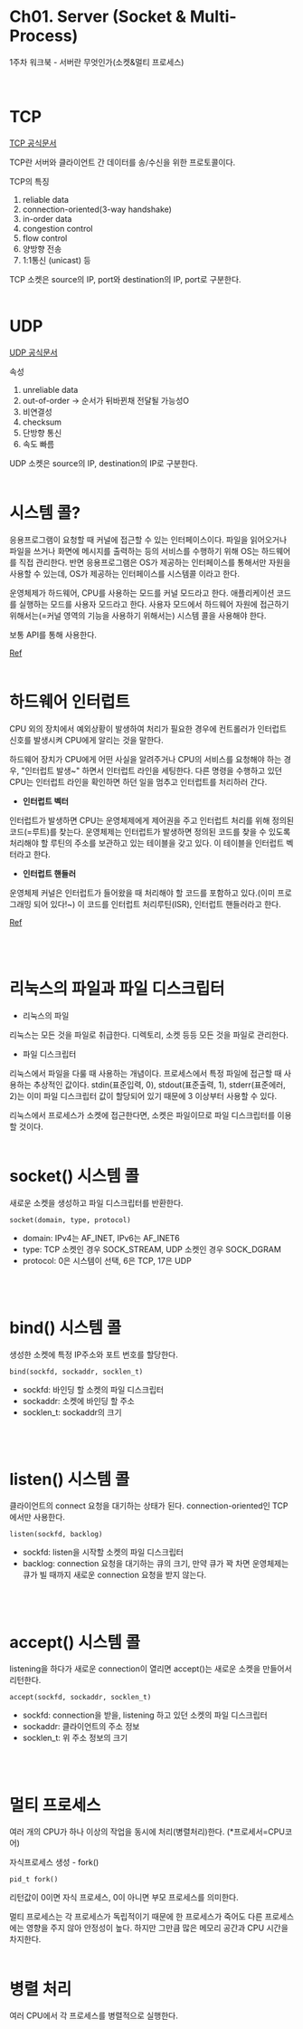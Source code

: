 # Ch01. Server (Socket & Multi-Process)
1주차 워크북 - 서버란 무엇인가(소켓&멀티 프로세스)

<br>

# TCP
[TCP 공식문서](https://www.rfc-editor.org/rfc/rfc793)

TCP란 서버와 클라이언트 간 데이터를 송/수신을 위한 프로토콜이다. 
    
TCP의 특징
1. reliable data
2. connection-oriented(3-way handshake)
3. in-order data
4. congestion control
5. flow control
6. 양방향 전송
7. 1:1통신 (unicast) 등

TCP 소켓은 source의 IP, port와 destination의 IP, port로 구분한다.
<br>
<br>    

# UDP

[UDP 공식문서](https://www.rfc-editor.org/rfc/rfc768.txt)
     
속성
1. unreliable data
2. out-of-order → 순서가 뒤바뀐채 전달될 가능성O
3. 비연결성
4. checksum
5. 단방향 통신
6. 속도 빠름 
    
UDP 소켓은 source의 IP, destination의 IP로 구분한다.
<br>
<br>

# 시스템 콜?
응용프로그램이 요청할 때 커널에 접근할 수 있는 인터페이스이다. 파일을 읽어오거나 파일을 쓰거나 화면에 메시지를 출력하는 등의 서비스를 수행하기 위해 OS는 하드웨어를 직접 관리한다. 반면 응용프로그램은 OS가 제공하는 인터페이스를 통해서만 자원을 사용할 수 있는데, OS가 제공하는 인터페이스를 시스템콜 이라고 한다.

운영체제가 하드웨어, CPU를 사용하는 모드를 커널 모드라고 한다. 애플리케이션 코드를 실행하는 모드를 사용자 모드라고 한다. 사용자 모드에서 하드웨어 자원에 접근하기 위해서는(=커널 영역의 기능을 사용하기 위해서는) 시스템 콜을 사용해야 한다. 

보통 API를 통해 사용한다.

[Ref](https://didu-story.tistory.com/311)
<br>
<br>
    
# 하드웨어 인터럽트
CPU 외의 장치에서 예외상황이 발생하여 처리가 필요한 경우에 컨트롤러가 인터럽트 신호를 발생시켜 CPU에게 알리는 것을 말한다.

하드웨어 장치가 CPU에게 어떤 사실을 알려주거나 CPU의 서비스를 요청해야 하는 경우, "인터럽트 발생~" 하면서 인터럽트 라인을 세팅한다. 다른 명령을 수행하고 있던 CPU는 인터럽트 라인을 확인하면 하던 일을 멈추고 인터럽트를 처리하러 간다.

- **인터럽트 벡터**

인터럽트가 발생하면 CPU는 운영체제에게 제어권을 주고 인터럽트 처리를 위해 정의된 코드(=루트)를 찾는다. 운영체제는 인터럽트가 발생하면 정의된 코드를 찾을 수 있도록 처리해야 할 루틴의 주소를 보관하고 있는 테이블을 갖고 있다. 이 테이블을 인터럽트 벡터라고 한다.

- **인터럽트 핸들러**

운영체제 커널은 인터럽트가 들어왔을 때 처리해야 할 코드를 포함하고 있다.(이미 프로그래밍 되어 있다!~) 이 코드를 인터럽트 처리루틴(ISR), 인터럽트 핸들러라고 한다.

[Ref](https://baebalja.tistory.com/354)

<br>
<br>

# 리눅스의 파일과 파일 디스크립터
- 리눅스의 파일

리눅스는 모든 것을 파일로 취급한다. 디렉토리, 소켓 등등 모든 것을 파일로 관리한다. 

- 파일 디스크립터

리눅스에서 파일을 다룰 때 사용하는 개념이다. 프로세스에서 특정 파일에 접근할 때 사용하는 추상적인 값이다. stdin(표준입력, 0), stdout(표준출력, 1), stderr(표준에러, 2)는 이미 파일 디스크립터 값이 할당되어 있기 때문에 3 이상부터 사용할 수 있다.

리눅스에서 프로세스가 소켓에 접근한다면, 소켓은 파일이므로 파일 디스크립터를 이용할 것이다. 
<br>
<br>

# socket() 시스템 콜
새로운 소켓을 생성하고 파일 디스크립터를 반환한다.

    socket(domain, type, protocol)
- domain: IPv4는 AF_INET, IPv6는 AF_INET6
- type: TCP 소켓인 경우 SOCK_STREAM, UDP 소켓인 경우 SOCK_DGRAM
- protocol: 0은 시스템이 선택, 6은 TCP, 17은 UDP
<br>
<br>

# bind() 시스템 콜
생성한 소켓에 특정 IP주소와 포트 번호를 할당한다.

    bind(sockfd, sockaddr, socklen_t)
- sockfd: 바인딩 할 소켓의 파일 디스크립터
- sockaddr: 소켓에 바인딩 할 주소
- socklen_t: sockaddr의 크기
<br>
<br>

# listen() 시스템 콜
클라이언트의 connect 요청을 대기하는 상태가 된다. connection-oriented인 TCP에서만 사용한다.

    listen(sockfd, backlog)
- sockfd: listen을 시작할 소켓의 파일 디스크립터
- backlog: connection 요청을 대기하는 큐의 크기, 만약 큐가 꽉 차면 운영체제는 큐가 빌 때까지 새로운 connection 요청을 받지 않는다.
<br>
<br>

# accept() 시스템 콜
listening을 하다가 새로운 connection이 열리면 accept()는 새로운 소켓을 만들어서 리턴한다.

    accept(sockfd, sockaddr, socklen_t)
- sockfd: connection을 받을, listening 하고 있던 소켓의 파일 디스크립터
- sockaddr: 클라이언트의 주소 정보
- socklen_t: 위 주소 정보의 크기
<br>
<br>

# 멀티 프로세스
여러 개의 CPU가 하나 이상의 작업을 동시에 처리(병렬처리)한다.
(*프로세서=CPU코어)

자식프로세스 생성 - fork()

    pid_t fork()
리턴값이 0이면 자식 프로세스, 0이 아니면 부모 프로세스를 의미한다.

멀티 프로세스는 각 프로세스가 독립적이기 때문에 한 프로세스가 죽어도 다른 프로세스에는 영향을 주지 않아 안정성이 높다. 하지만 그만큼 많은 메모리 공간과 CPU 시간을 차지한다. 
<br>
<br>

# 병렬 처리
여러 CPU에서 각 프로세스를 병렬적으로 실행한다. 
